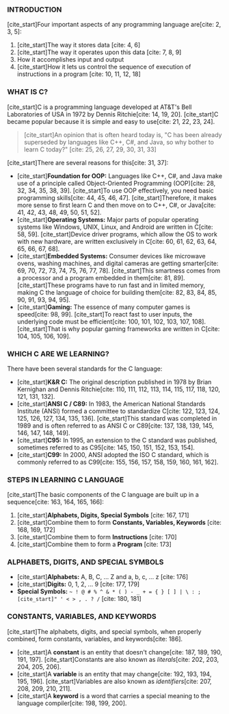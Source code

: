 ### INTRODUCTION

[cite_start]Four important aspects of any programming language are[cite: 2, 3, 5]:
1.  [cite_start]The way it stores data [cite: 4, 6]
2.  [cite_start]The way it operates upon this data [cite: 7, 8, 9]
3.  How it accomplishes input and output
4.  [cite_start]How it lets us control the sequence of execution of instructions in a program [cite: 10, 11, 12, 18]

### WHAT IS C?

[cite_start]C is a programming language developed at AT&T's Bell Laboratories of USA in 1972 by Dennis Ritchie[cite: 14, 19, 20]. [cite_start]C became popular because it is simple and easy to use[cite: 21, 22, 23, 24].

> [cite_start]An opinion that is often heard today is, "C has been already superseded by languages like C++, C#, and Java, so why bother to learn C today?" [cite: 25, 26, 27, 29, 30, 31, 33]

[cite_start]There are several reasons for this[cite: 31, 37]:
* [cite_start]**Foundation for OOP:** Languages like C++, C#, and Java make use of a principle called Object-Oriented Programming (OOP)[cite: 28, 32, 34, 35, 38, 39]. [cite_start]To use OOP effectively, you need basic programming skills[cite: 44, 45, 46, 47]. [cite_start]Therefore, it makes more sense to first learn C and then move on to C++, C#, or Java[cite: 41, 42, 43, 48, 49, 50, 51, 52].
* [cite_start]**Operating Systems:** Major parts of popular operating systems like Windows, UNIX, Linux, and Android are written in C[cite: 58, 59]. [cite_start]Device driver programs, which allow the OS to work with new hardware, are written exclusively in C[cite: 60, 61, 62, 63, 64, 65, 66, 67, 68].
* [cite_start]**Embedded Systems:** Consumer devices like microwave ovens, washing machines, and digital cameras are getting smarter[cite: 69, 70, 72, 73, 74, 75, 76, 77, 78]. [cite_start]This smartness comes from a processor and a program embedded in them[cite: 81, 89]. [cite_start]These programs have to run fast and in limited memory, making C the language of choice for building them[cite: 82, 83, 84, 85, 90, 91, 93, 94, 95].
* [cite_start]**Gaming:** The essence of many computer games is speed[cite: 98, 99]. [cite_start]To react fast to user inputs, the underlying code must be efficient[cite: 100, 101, 102, 103, 107, 108]. [cite_start]That is why popular gaming frameworks are written in C[cite: 104, 105, 106, 109].

### WHICH C ARE WE LEARNING?

There have been several standards for the C language:
* [cite_start]**K&R C:** The original description published in 1978 by Brian Kernighan and Dennis Ritchie[cite: 110, 111, 112, 113, 114, 115, 117, 118, 120, 121, 131, 132].
* [cite_start]**ANSI C / C89:** In 1983, the American National Standards Institute (ANSI) formed a committee to standardize C[cite: 122, 123, 124, 125, 126, 127, 134, 135, 136]. [cite_start]This standard was completed in 1989 and is often referred to as ANSI C or C89[cite: 137, 138, 139, 145, 146, 147, 148, 149].
* [cite_start]**C95:** In 1995, an extension to the C standard was published, sometimes referred to as C95[cite: 145, 150, 151, 152, 153, 154].
* [cite_start]**C99:** In 2000, ANSI adopted the ISO C standard, which is commonly referred to as C99[cite: 155, 156, 157, 158, 159, 160, 161, 162].

### STEPS IN LEARNING C LANGUAGE

[cite_start]The basic components of the C language are built up in a sequence[cite: 163, 164, 165, 166]:
1.  [cite_start]**Alphabets, Digits, Special Symbols** [cite: 167, 171]
2.  [cite_start]Combine them to form **Constants, Variables, Keywords** [cite: 168, 169, 172]
3.  [cite_start]Combine them to form **Instructions** [cite: 170]
4.  [cite_start]Combine them to form a **Program** [cite: 173]

### ALPHABETS, DIGITS, AND SPECIAL SYMBOLS

* [cite_start]**Alphabets:** A, B, C, ... Z and a, b, c, ... z [cite: 176]
* [cite_start]**Digits:** 0, 1, 2, ... 9 [cite: 177, 179]
* **Special Symbols:** `~ ! @ # % ^ & * ( ) - _ + = { } [ ] | \ : ; [cite_start]" ' < > , . ? /` [cite: 180, 181]

### CONSTANTS, VARIABLES, AND KEYWORDS

[cite_start]The alphabets, digits, and special symbols, when properly combined, form constants, variables, and keywords[cite: 186].
* [cite_start]A **constant** is an entity that doesn't change[cite: 187, 189, 190, 191, 197]. [cite_start]Constants are also known as *literals*[cite: 202, 203, 204, 205, 206].
* [cite_start]A **variable** is an entity that may change[cite: 192, 193, 194, 195, 196]. [cite_start]Variables are also known as *identifiers*[cite: 207, 208, 209, 210, 211].
* [cite_start]A **keyword** is a word that carries a special meaning to the language compiler[cite: 198, 199, 200].